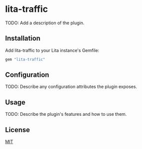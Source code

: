 # lita-traffic

TODO: Add a description of the plugin.

## Installation

Add lita-traffic to your Lita instance's Gemfile:

``` ruby
gem "lita-traffic"
```


## Configuration

TODO: Describe any configuration attributes the plugin exposes.

## Usage

TODO: Describe the plugin's features and how to use them.

## License

[MIT](http://opensource.org/licenses/MIT)
